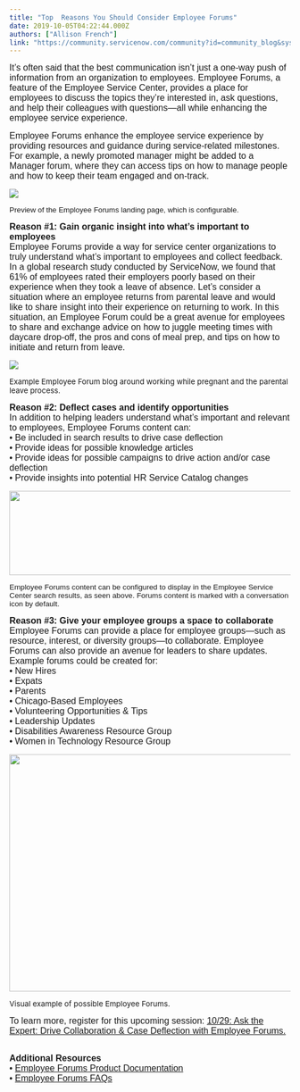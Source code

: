 ```yaml
---
title: "Top  Reasons You Should Consider Employee Forums"
date: 2019-10-05T04:22:44.000Z
authors: ["Allison French"]
link: "https://community.servicenow.com/community?id=community_blog&sys_id=906d42addb1c88100be6a345ca96199b"
---
```

<p><span style="font-family: helvetica; font-size: 12pt;">It’s often said that the best communication isn’t just a one-way push of information from an organization to employees. Employee Forums, a feature of the Employee Service Center, provides a place for employees to discuss the topics they’re interested in, ask questions, and help their colleagues with questions—all while enhancing the employee service experience.</span></p>
<p><span style="font-family: helvetica; font-size: 12pt;">Employee Forums enhance the employee service experience by providing resources and guidance during service-related milestones. For example, a newly promoted manager might be added to a Manager forum, where they can access tips on how to manage people and how to keep their team engaged and on-track.</span></p>
<p><img style="max-width: 100%; max-height: 480px;" src="https://community.servicenow.com/fdda4a61db1c88100be6a345ca961991.iix" /></p>
<p><span style="font-family: helvetica; font-size: 10pt;">Preview of the Employee Forums landing page, which is configurable.</span></p>
<p><span style="font-size: 12pt; font-family: helvetica;"><strong>Reason #1: Gain organic insight into what’s important to employees</strong> <br />Employee Forums provide a way for service center organizations to truly understand what’s important to employees and collect feedback. In a global research study conducted by ServiceNow, we found that 61% of employees rated their employers poorly based on their experience when they took a leave of absence. Let’s consider a situation where an employee returns from parental leave and would like to share insight into their experience on returning to work. In this situation, an Employee Forum could be a great avenue for employees to share and exchange advice on how to juggle meeting times with daycare drop-off, the pros and cons of meal prep, and tips on how to initiate and return from leave.</span></p>
<p><span style="font-size: 12pt;"><img style="max-width: 100%; max-height: 480px;" src="https://community.servicenow.com/9c9b0625db1c88100be6a345ca961958.iix" /></span></p>
<p><span style="font-size: 10pt;">Example Employee Forum blog around working while pregnant and the parental leave process.</span></p>
<p><span style="font-size: 10pt;"><strong><span style="font-family: helvetica; font-size: 12pt;">Reason #2: Deflect cases and identify opportunities</span></strong><br /><span style="font-family: helvetica; font-size: 12pt;">In addition to helping leaders understand what’s important and relevant to employees, Employee Forums content can:</span><br /><span style="font-family: helvetica; font-size: 12pt;">• Be included in search results to drive case deflection</span><br /><span style="font-family: helvetica; font-size: 12pt;">• Provide ideas for possible knowledge articles</span><br /><span style="font-family: helvetica; font-size: 12pt;">• Provide ideas for possible campaigns to drive action and/or case deflection</span><br /><span style="font-family: helvetica; font-size: 12pt;">• Provide insights into potential HR Service Catalog changes</span><br /></span></p>
<p><span style="font-size: 10pt;"><span style="font-family: helvetica; font-size: 12pt;"><img style="max-width: 100%; max-height: 480px;" src="https://community.servicenow.com/c50c06e5db1c88100be6a345ca9619d6.iix" width="730" height="151" /></span></span></p>
<p><span style="font-size: 10pt;"><span style="font-family: helvetica;">Employee Forums content can be configured to display in the Employee Service Center search results, as seen above. Forums content is marked with a conversation icon by default.</span></span></p>
<p><strong><span style="font-family: helvetica; font-size: 12pt;">Reason #3: Give your employee groups a space to collaborate</span></strong><br /><span style="font-family: helvetica; font-size: 12pt;">Employee Forums can provide a place for employee groups—such as resource, interest, or diversity groups—to collaborate. Employee Forums can also provide an avenue for leaders to share updates. Example forums could be created for:</span><br /><span style="font-family: helvetica; font-size: 12pt;">• New Hires</span><br /><span style="font-family: helvetica; font-size: 12pt;">• Expats</span><br /><span style="font-family: helvetica; font-size: 12pt;">• Parents</span><br /><span style="font-family: helvetica; font-size: 12pt;">• Chicago-Based Employees </span><br /><span style="font-family: helvetica; font-size: 12pt;">• Volunteering Opportunities &amp; Tips</span><br /><span style="font-family: helvetica; font-size: 12pt;">• Leadership Updates</span><br /><span style="font-family: helvetica; font-size: 12pt;">• Disabilities Awareness Resource Group</span><br /><span style="font-family: helvetica; font-size: 12pt;">• Women in Technology Resource Group</span></p>
<p><span style="font-family: helvetica; font-size: 12pt;"><img style="max-width: 100%; max-height: 480px;" src="https://community.servicenow.com/7e9ccaa9db1c88100be6a345ca96199b.iix" width="729" height="425" /></span></p>
<p><span style="font-size: 10pt;">Visual example of possible Employee Forums.</span></p>
<p><span style="font-family: helvetica; font-size: 12pt;">To learn more, register for this upcoming session: <a href="https://community.servicenow.com/community?id&#61;community_event&amp;sys_id&#61;d8faadf6db77f3441cd8a345ca961992&amp;view_source&#61;featuredList" rel="nofollow">10/29: Ask the Expert: Drive Collaboration &amp; Case Deflection with Employee Forums.</a></span></p>
<p><br /><strong><span style="font-family: helvetica; font-size: 12pt;">Additional Resources</span></strong><br /><span style="font-family: helvetica; font-size: 12pt;">• <a href="https://docs.servicenow.com/bundle/newyork-hr-service-delivery/page/product/human-resources/concept/employee-forum.html" rel="nofollow">Employee Forums Product Documentation</a></span><br /><span style="font-family: helvetica; font-size: 12pt;">• <a href="https://community.servicenow.com/community?id&#61;community_article&amp;sys_id&#61;d47e0225db5c88100be6a345ca961978" rel="nofollow">Employee Forums FAQs</a></span></p>